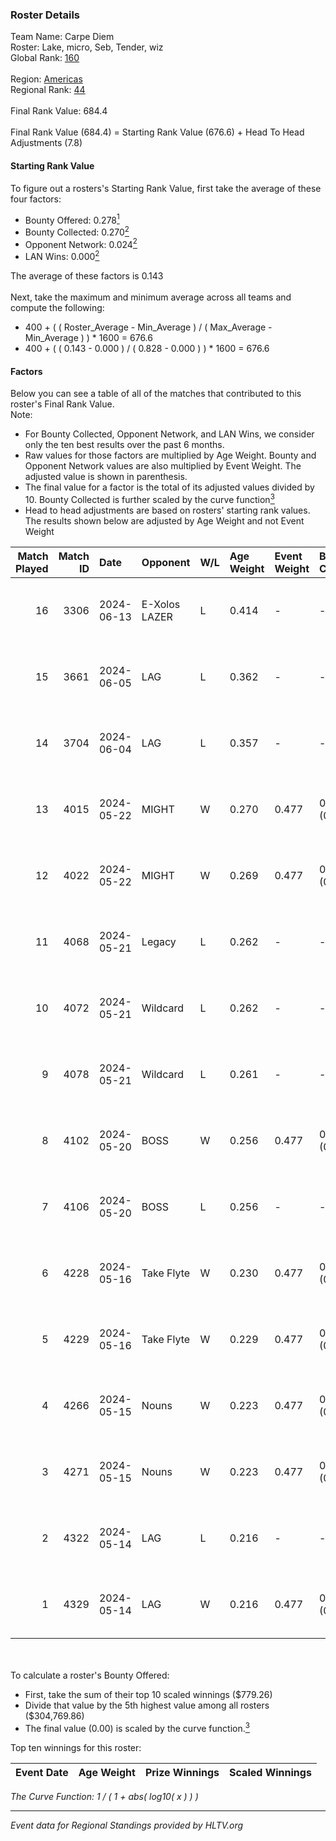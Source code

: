 ### Roster Details<br />
Team Name: Carpe Diem<br />
Roster: Lake, micro, Seb, Tender, wiz<br />
Global Rank: [160](../../standings_global_2024_10_09.md)<br />
<br />
Region: [Americas]( ../../standings_americas_2024_10_09.md)<br />
Regional Rank: [44]( ../../standings_americas_2024_10_09.md)<br />
<br />
Final Rank Value:  684.4<br />
<br />
Final Rank Value (684.4) = Starting Rank Value (676.6) + Head To Head Adjustments (7.8)<br />

#### Starting Rank Value<br />
To figure out a rosters's Starting Rank Value, first take the average of these four factors:<br />
- Bounty Offered: 0.278[<sup>1</sup>](#table2)
- Bounty Collected: 0.270[<sup>2</sup>](#table1)
- Opponent Network: 0.024[<sup>2</sup>](#table1)
- LAN Wins: 0.000[<sup>2</sup>](#table1)

The average of these factors is 0.143<br />
<br />
Next, take the maximum and minimum average across all teams and compute the following:<br />
- 400 + ( ( Roster_Average - Min_Average ) / ( Max_Average - Min_Average ) ) * 1600 = 676.6
- 400 + ( ( 0.143 - 0.000 ) / ( 0.828 - 0.000 ) ) * 1600 = 676.6


#### Factors<br />
Below you can see a table of all of the matches that contributed to this roster's Final Rank Value.<br />
Note:<br />

- For Bounty Collected, Opponent Network, and LAN Wins, we consider only the ten best results over the past 6 months.
- Raw values for those factors are multiplied by Age Weight. Bounty and Opponent Network values are also multiplied by Event Weight. The adjusted value is shown in parenthesis.
- The final value for a factor is the total of its adjusted values divided by 10. Bounty Collected is further scaled by the curve function[<sup>3</sup>](#curveFunction)
- Head to head adjustments are based on rosters' starting rank values. The results shown below are adjusted by Age Weight and not Event Weight
<span id="table1"></span><br />


| Match Played | Match ID | Date       | Opponent      | W/L | Age Weight | Event Weight | Bounty Collected | Opponent Network | LAN Wins  | H2H Adj. | Roster                        |
| -: | -: | :- | :- | :- | :- | :- | :- | :- | :- | -: | :- |
|           16 |     3306 | 2024-06-13 | E-Xolos LAZER | L   | 0.414      | -            | -                | -                | -         |    -4.79 | Lake, micro, Seb, Tender, wiz |
|           15 |     3661 | 2024-06-05 | LAG           | L   | 0.362      | -            | -                | -                | -         |    -6.29 | Lake, micro, Seb, Tender, wiz |
|           14 |     3704 | 2024-06-04 | LAG           | L   | 0.357      | -            | -                | -                | -         |    -6.40 | Lake, micro, Seb, Tender, wiz |
|           13 |     4015 | 2024-05-22 | MIGHT         | W   | 0.270      | 0.477        | 0.000 (0.000)    | 0.009 (0.001)    | 0 (0.000) |     2.02 | Lake, micro, Seb, Tender, wiz |
|           12 |     4022 | 2024-05-22 | MIGHT         | W   | 0.269      | 0.477        | 0.000 (0.000)    | 0.009 (0.001)    | 0 (0.000) |     2.05 | Lake, micro, Seb, Tender, wiz |
|           11 |     4068 | 2024-05-21 | Legacy        | L   | 0.262      | -            | -                | -                | -         |    -1.77 | Lake, micro, Seb, Tender, wiz |
|           10 |     4072 | 2024-05-21 | Wildcard      | L   | 0.262      | -            | -                | -                | -         |    -0.74 | Lake, micro, Seb, Tender, wiz |
|            9 |     4078 | 2024-05-21 | Wildcard      | L   | 0.261      | -            | -                | -                | -         |    -0.74 | Lake, micro, Seb, Tender, wiz |
|            8 |     4102 | 2024-05-20 | BOSS          | W   | 0.256      | 0.477        | 0.041 (0.005)    | 0.383 (0.047)    | 0 (0.000) |     5.53 | Lake, micro, Seb, Tender, wiz |
|            7 |     4106 | 2024-05-20 | BOSS          | L   | 0.256      | -            | -                | -                | -         |    -2.56 | Lake, micro, Seb, Tender, wiz |
|            6 |     4228 | 2024-05-16 | Take Flyte    | W   | 0.230      | 0.477        | 0.004 (0.000)    | 0.272 (0.030)    | 0 (0.000) |     4.72 | Lake, micro, Seb, Tender, wiz |
|            5 |     4229 | 2024-05-16 | Take Flyte    | W   | 0.229      | 0.477        | 0.004 (0.000)    | 0.272 (0.030)    | 0 (0.000) |     4.80 | Lake, micro, Seb, Tender, wiz |
|            4 |     4266 | 2024-05-15 | Nouns         | W   | 0.223      | 0.477        | 0.062 (0.007)    | 0.614 (0.065)    | 0 (0.000) |     6.35 | Lake, micro, Seb, Tender, wiz |
|            3 |     4271 | 2024-05-15 | Nouns         | W   | 0.223      | 0.477        | 0.062 (0.007)    | 0.614 (0.065)    | 0 (0.000) |     6.39 | Lake, micro, Seb, Tender, wiz |
|            2 |     4322 | 2024-05-14 | LAG           | L   | 0.216      | -            | -                | -                | -         |    -3.78 | Lake, micro, Seb, Tender, wiz |
|            1 |     4329 | 2024-05-14 | LAG           | W   | 0.216      | 0.477        | 0.004 (0.000)    | 0.058 (0.006)    | 0 (0.000) |     3.06 | Lake, micro, Seb, Tender, wiz |

<br />
<span id="table2"></span><br />
To calculate a roster's Bounty Offered:<br />

- First, take the sum of their top 10 scaled winnings ($779.26)
- Divide that value by the 5th highest value among all rosters ($304,769.86)
- The final value (0.00) is scaled by the curve function.[<sup>3</sup>](#curveFunction)

Top ten winnings for this roster:<br />

| Event Date | Age Weight | Prize Winnings | Scaled Winnings |
| :- | -: | :- | :- |


<span id="curveFunction"></span>_The Curve Function: 1 / ( 1 + abs( log10( x ) ) )_<br />

---
_Event data for Regional Standings provided by HLTV.org_<br />
